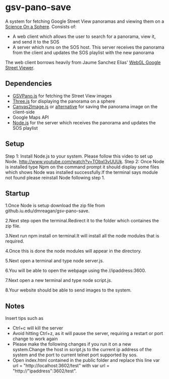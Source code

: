 gsv-pano-save
=============

A system for fetching Google Street View panoramas and viewing them on a [Science On a Sphere](http://sos.noaa.gov). Consists of:

* A web client which allows the user to search for a panorama, view it, and send it to the SOS
* A server which runs on the SOS host. This server receives the panorama from the client and updates the SOS playlist with the new panorama

The web client borrows heavily from Jaume Sanchez Elias' [WebGL Google Street Viewer](http://www.clicktorelease.com/code/street/).

Dependencies
------------

* [GSVPano.js](https://github.com/pnitsch/GSVPano.js/) for fetching the Street View images
* [Three.js](http://threejs.org/) for displaying the panorama on a sphere
* [Canvas2Image.js](http://blog.nihilogic.dk/2008/04/saving-canvas-data-to-image-file.html) or [alternative](https://github.com/hongru/canvas2image) for saving the panorama image on the client-side
* Google Maps API
* [Node.js](http://www.nodejs.org/) for the server which receives the panorama and updates the SOS playlist

Setup
-----
Step 1:
Install Node.js to your system.
Please follow this video to set up Node.
http://www.youtube.com/watch?v=TObxI3vUUUk.
Step 2:
Once Node is installed type Npm on the command prompt it should display some files which shows Node was installed successfully.If the terminal says module not found please reinstall Node following step 1.

Startup
-------
1.Once Node is setup download the zip file from github.iu.edu/dmreagan/gsv-pano-save.

2.Next step open the terminal.Redirect it to the folder which containes the zip file.

3.Next run npm install on terminal.It will install all the node modules that is required.

4.Once this is done the node modules will appear in the directory.

5.Next open a terminal and type node server.js.

6.You will be able to open the webpage using the //ipaddress:3600.

7.Next open a new terminal and type node script.js.

8.Your website should be able to send images to the system.

Notes
-----
Insert tips such as

* Ctrl+c will kill the server
* Avoid hitting Ctrl+z, as it will pause the server, requiring a restart or port change to work again
* Please make the following changes if you run it on a new system.Change the host in script.js to the current ip address of the system and the port to current telnet port supported by sos.
* Open index.html contained in the public folder and replace this line var url = "http://localhost:3602/test" with var url = "http://"ipaddress":3602/test".
